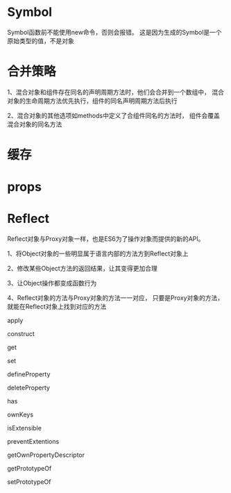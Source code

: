 # Symbol


Symbol函数前不能使用new命令，否则会报错。
这是因为生成的Symbol是一个原始类型的值，不是对象





# 合并策略


1、混合对象和组件存在同名的声明周期方法时，他们会合并到一个数组中，
混合对象的生命周期方法优先执行，组件的同名声明周期方法后执行

2、混合对象的其他选项如methods中定义了合组件同名的方法时，
组件会覆盖混合对象的同名方法




# 缓存





# props






# Reflect

Reflect对象与Proxy对象一样，也是ES6为了操作对象而提供的新的API。

1、将Object对象的一些明显属于语言内部的方法方到Reflect对象上


2、修改某些Object方法的返回结果，让其变得更加合理


3、让Object操作都变成函数行为


4、Reflect对象的方法与Proxy对象的方法一一对应，
只要是Proxy对象的方法，就能在Reflect对象上找到对应的方法


apply

construct

get

set 

defineProperty

deleteProperty

has

ownKeys

isExtensible

preventExtentions

getOwnPropertyDescriptor

getPrototypeOf

setPrototypeOf



